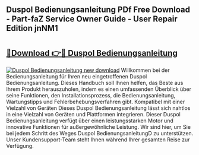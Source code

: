 ## Duspol Bedienungsanleitung PDf Free Download - Part-faZ Service Owner Guide - User Repair Edition jnNM1

# <h2><a href="http://df0l8c.blite.top/?on=Duspol+Bedienungsanleitung">🔗Download 👉🔴 Duspol Bedienungsanleitung</a></h2>

[![Duspol Bedienungsanleitung new download](https://i.imgur.com/lujVjoI.png)](http://df0l8c.blite.top/?on=Duspol+Bedienungsanleitung)
Willkommen bei der Bedienungsanleitung für Ihren neu eingetroffenen Duspol Bedienungsanleitung. Dieses Handbuch soll Ihnen helfen, das Beste aus Ihrem Produkt herauszuholen, indem es einen umfassenden Überblick über seine Funktionen, den Installationsprozess, die Bedienungsanleitung, Wartungstipps und Fehlerbehebungsverfahren gibt. Kompatibel mit einer Vielzahl von Geräten Dieses Duspol Bedienungsanleitung lässt sich nahtlos in eine Vielzahl von Geräten und Plattformen integrieren. Dieser Duspol Bedienungsanleitung verfügt über einen leistungsstarken Motor und innovative Funktionen für außergewöhnliche Leistung. Wir sind hier, um Sie bei jedem Schritt des Weges Duspol BedienungsanleitungD zu unterstützen. Unser Kundensupport-Team steht Ihnen während Ihrer gesamten Reise zur Verfügung.
